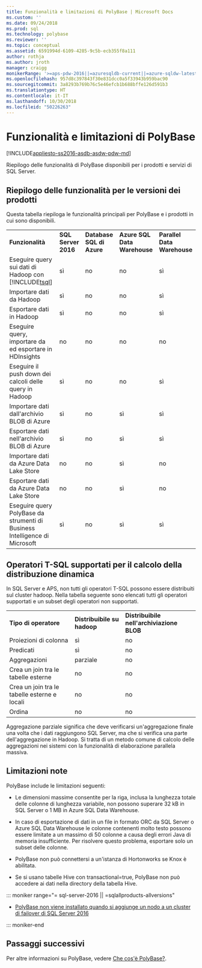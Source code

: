 ```yaml
---
title: Funzionalità e limitazioni di PolyBase | Microsoft Docs
ms.custom: ''
ms.date: 09/24/2018
ms.prod: sql
ms.technology: polybase
ms.reviewer: ''
ms.topic: conceptual
ms.assetid: 6591994d-6109-4285-9c5b-ecb355f8a111
author: rothja
ms.author: jroth
manager: craigg
monikerRange: '>=aps-pdw-2016||=azuresqldb-current||=azure-sqldw-latest||>=sql-server-2016||=sqlallproducts-allversions||>=sql-server-linux-2017||=azuresqldb-mi-current'
ms.openlocfilehash: 957d8c397843f30e831dcc0a5f33943b959bac90
ms.sourcegitcommit: 3a8293b769b76c5e46efcb1b688bffe126d591b3
ms.translationtype: HT
ms.contentlocale: it-IT
ms.lasthandoff: 10/30/2018
ms.locfileid: "50226263"
---
```

# <a name="polybase-features-and-limitations"></a>Funzionalità e limitazioni di PolyBase

[!INCLUDE[appliesto-ss2016-asdb-asdw-pdw-md](../../includes/tsql-appliesto-ss2016-all-md.md)]

Riepilogo delle funzionalità di PolyBase disponibili per i prodotti e servizi di SQL Server.  
  
## <a name="feature-summary-for-product-releases"></a>Riepilogo delle funzionalità per le versioni dei prodotti

Questa tabella riepiloga le funzionalità principali per PolyBase e i prodotti in cui sono disponibili.  
  
||||||
|-|-|-|-|-|   
|**Funzionalità**|**SQL Server 2016**|**Database SQL di Azure**|**Azure SQL Data Warehouse**|**Parallel Data Warehouse**| 
|Eseguire query sui dati di Hadoop con [!INCLUDE[tsql](../../includes/tsql-md.md)]|sì|no|no|sì|
|Importare dati da Hadoop|sì|no|no|sì|
|Esportare dati in Hadoop  |sì|no|no| sì|
|Eseguire query, importare da ed esportare in HDInsights |no|no|no|no
|Eseguire il push down dei calcoli delle query in Hadoop|sì|no|no|sì|  
|Importare dati dall'archivio BLOB di Azure|sì|no|sì|sì| 
|Esportare dati nell'archivio BLOB di Azure|sì|no|sì|sì|  
|Importare dati da Azure Data Lake Store|no|no|sì|no|    
|Esportare dati da Azure Data Lake Store|no|no|sì|no|
|Eseguire query PolyBase da strumenti di Business Intelligence di Microsoft|sì|no|sì|sì|   

## <a name="pushdown-computation-supported-t-sql-operators"></a>Operatori T-SQL supportati per il calcolo della distribuzione dinamica

In SQL Server e APS, non tutti gli operatori T-SQL possono essere distribuiti sul cluster hadoop. Nella tabella seguente sono elencati tutti gli operatori supportati e un subset degli operatori non supportati. 

||||
|-|-|-| 
|**Tipo di operatore**|**Distribuibile su hadoop**|**Distribuibile nell'archiviazione BLOB**|
|Proiezioni di colonna|sì|no|
|Predicati|sì|no|
|Aggregazioni|parziale|no|
|Crea un join tra le tabelle esterne|no|no|
|Crea un join tra le tabelle esterne e locali|no|no|
|Ordina|no|no|

Aggregazione parziale significa che deve verificarsi un'aggregazione finale una volta che i dati raggiungono SQL Server, ma che si verifica una parte dell'aggregazione in Hadoop. Si tratta di un metodo comune di calcolo delle aggregazioni nei sistemi con la funzionalità di elaborazione parallela massiva.  

## <a name="known-limitations"></a>Limitazioni note

PolyBase include le limitazioni seguenti:

- Le dimensioni massime consentite per la riga, inclusa la lunghezza totale delle colonne di lunghezza variabile, non possono superare 32 kB in SQL Server o 1 MB in Azure SQL Data Warehouse.

- In caso di esportazione di dati in un file in formato ORC da SQL Server o Azure SQL Data Warehouse le colonne contenenti molto testo possono essere limitate a un massimo di 50 colonne a causa degli errori Java di memoria insufficiente. Per risolvere questo problema, esportare solo un subset delle colonne.

- PolyBase non può connettersi a un'istanza di Hortonworks se Knox è abilitata.

- Se si usano tabelle Hive con transactional=true, PolyBase non può accedere ai dati nella directory della tabella Hive.

<!--SQL Server 2016-->
::: moniker range="= sql-server-2016 || =sqlallproducts-allversions"

- [PolyBase non viene installato quando si aggiunge un nodo a un cluster di failover di SQL Server 2016](https://support.microsoft.com/en-us/help/3173087/fix-polybase-feature-doesn-t-install-when-you-add-a-node-to-a-sql-server-2016-failover-cluster)

::: moniker-end

## <a name="next-steps"></a>Passaggi successivi

Per altre informazioni su PolyBase, vedere [Che cos'è PolyBase?](polybase-guide.md).
